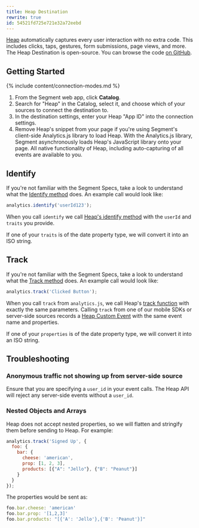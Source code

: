 ```yaml
---
title: Heap Destination
rewrite: true
id: 54521fd725e721e32a72eebd
---
```

[Heap](https://heapanalytics.com/?utm_source=segmentio&utm_medium=docs&utm_campaign=partners) automatically captures every user interaction with no extra code. This includes clicks, taps, gestures, form submissions, page views, and more. The Heap Destination is open-source. You can browse the code [on GitHub](https://github.com/segment-integrations/analytics.js-integration-heap).

## Getting Started

{% include content/connection-modes.md %}

1. From the Segment web app, click **Catalog**.
2. Search for "Heap" in the Catalog, select it, and choose which of your sources to connect the destination to.
3. In the destination settings, enter your Heap "App ID" into the connection settings.
4. Remove Heap's snippet from your page if you're using Segment's client-side Analytics.js library to load Heap. With the Analytics.js library, Segment asynchronously loads Heap's JavaScript library onto your page. All native functionality of Heap, including auto-capturing of all events are available to you.  

## Identify

If you're not familiar with the Segment Specs, take a look to understand what the [Identify method](/docs/connections/spec/identify/) does. An example call would look like:

```javascript
analytics.identify('userId123');
```

When you call `identify` we call [Heap's identify method](https://heapanalytics.com/docs/custom-api#identify) with the `userId` and `traits` you provide.

If one of your `traits` is of the date property type, we will convert it into an ISO string.

## Track

If you're not familiar with the Segment Specs, take a look to understand what the [Track method](/docs/connections/spec/track/) does. An example call would look like:

```javascript
analytics.track('Clicked Button');
```

When you call `track` from `analytics.js`, we call Heap's [track function](https://docs.heapanalytics.com/reference#track) with exactly the same parameters. Calling `track` from one of our mobile SDKs or server-side sources records a [Heap Custom Event](https://docs.heapanalytics.com/reference#track-1) with the same event name and properties.

If one of your `properties` is of the date property type, we will convert it into an ISO string.

## Troubleshooting

### Anonymous traffic not showing up from server-side source
Ensure that you are specifying a `user_id` in your event calls. The Heap API will reject any server-side events without a `user_id`.

### Nested Objects and Arrays
Heap does not accept nested properties, so we will flatten and stringify them before sending to Heap. For example:

 ```javascript
 analytics.track('Signed Up', {
   foo: {
     bar: {
       cheese: 'american',
       prop: [1, 2, 3],
       products: [{"A": "Jello"}, {"B": "Peanut"}]
     }
   }
 });
 ```

The properties would be sent as:

```javascript
foo.bar.cheese: 'american'
foo.bar.prop: '[1,2,3]'
foo.bar.products: "[{'A': 'Jello'},{'B': 'Peanut'}]"
```
